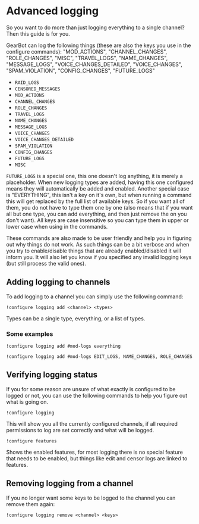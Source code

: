 # Advanced logging

So you want to do more than just logging everything to a single channel? Then this guide is for you.

GearBot can log the following things (these are also the keys you use in the configure commands):
"MOD_ACTIONS",
"CHANNEL_CHANGES",
"ROLE_CHANGES",
"MISC",
"TRAVEL_LOGS",
"NAME_CHANGES",
"MESSAGE_LOGS",
"VOICE_CHANGES_DETAILED",
"VOICE_CHANGES",
"SPAM_VIOLATION",
"CONFIG_CHANGES",
"FUTURE_LOGS"

- `RAID_LOGS`
- `CENSORED_MESSAGES`
- `MOD_ACTIONS`
- `CHANNEL_CHANGES`
- `ROLE_CHANGES`
- `TRAVEL_LOGS`
- `NAME_CHANGES`
- `MESSAGE_LOGS`
- `VOICE_CHANGES`
- `VOICE_CHANGES_DETAILED`
- `SPAM_VIOLATION`
- `CONFIG_CHANGES`
- `FUTURE_LOGS`
- `MISC`

`FUTURE_LOGS` is a special one, this one doesn't log anything, it is merely a placeholder. When new logging types are added, having this one configured means they will automatically be added and enabled.
Another special case is "EVERYTHING", this isn't a key on it's own, but when running a command this will get replaced by the full list of available keys. So if you want all of them, you do not have to type them one by one (also means that if you want all but one type, you can add everything, and then just remove the on you don't want).
All keys are case insensitive so you can type them in upper or lower case when using in the commands.

These commands are also made to be user friendly and help you in figuring out why things do not work. As such things can be a bit verbose and when you try to enable/disable things that are already enabled/disabled it will inform you. It will also let you know if you specified any invalid logging keys (but still process the valid ones).

## Adding logging to channels

To add logging to a channel you can simply use the following command:

```
!configure logging add <channel> <types>
```

Types can be a single type, everything, or a list of types.

### Some examples

```
!configure logging add #mod-logs everything
```

```
!configure logging add #mod-logs EDIT_LOGS, NAME_CHANGES, ROLE_CHANGES
```

## Verifying logging status

If you for some reason are unsure of what exactly is configured to be logged or not, you can use the following commands to help you figure out what is going on.

```
!configure logging
```

This will show you all the currently configured channels, if all required permissions to log are set correctly and what will be logged.

```
!configure features
```

Shows the enabled features, for most logging there is no special feature that needs to be enabled, but things like edit and censor logs are linked to features.

## Removing logging from a channel

If you no longer want some keys to be logged to the channel you can remove them again:

```
!configure logging remove <channel> <keys>
```
